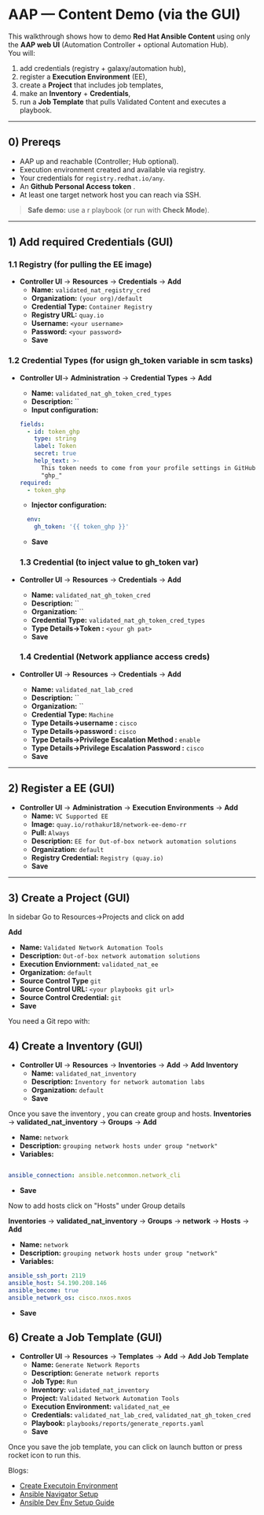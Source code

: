 # AAP — Content Demo (via the **GUI**)

This walkthrough shows how to demo **Red Hat Ansible Content** using only the **AAP web UI** (Automation Controller + optional Automation Hub).  
You will:
1) add credentials (registry + galaxy/automation hub),  
2) register a  **Execution Environment** (EE),  
3) create a **Project** that includes job templates,  
4) make an **Inventory** + **Credentials**,  
5) run a **Job Template** that pulls Validated Content and executes a playbook.

---

## 0) Prereqs
- AAP up and reachable (Controller; Hub optional).
- Execution environment created and available via registry.
- Your credentials for `registry.redhat.io/any`.
- An **Github Personal Access token** .
- At least one target network host you can reach via SSH.

> **Safe demo:** use a r playbook (or run with **Check Mode**).

---

## 1) Add required **Credentials** (GUI)

### 1.1 Registry (for pulling the EE image)
- **Controller UI** → **Resources** → **Credentials** → **Add**
  - **Name:** `validated_nat_registry_cred`
  - **Organization:** `(your org)/default`
  - **Credential Type:** `Container Registry`
  - **Registry URL:** `quay.io`
  - **Username:** `<your username>`
  - **Password:** `<your password>`
  - **Save**

### 1.2 Credential Types (for usign gh_token variable in scm tasks)
- **Controller UI**→ **Administration** → **Credential Types** → **Add**
  - **Name:** `validated_nat_gh_token_cred_types`
  - **Description:** ``
  - **Input configuration:**
  ```yaml
  fields:
    - id: token_ghp
      type: string
      label: Token
      secret: true
      help_text: >-
        This token needs to come from your profile settings in GitHub. Starts with
        "ghp_"
  required:
    - token_ghp
  ```

    - **Injector configuration:**
  ```yaml
    env:
      gh_token: '{{ token_ghp }}'
  ```
  - **Save**

  ### 1.3 Credential (to inject value to gh_token var)
- **Controller UI** → **Resources** → **Credentials** → **Add**
  - **Name:** `validated_nat_gh_token_cred`
  - **Description:** ``
  - **Organization:** ``
  - **Credential Type:** `validated_nat_gh_token_cred_types`
  - **Type Details→Token :** `<your gh pat>`
  - **Save**

  ### 1.4 Credential (Network appliance access creds)
- **Controller UI** → **Resources** → **Credentials** → **Add**
  - **Name:** `validated_nat_lab_cred`
  - **Description:** ``
  - **Organization:** ``
  - **Credential Type:** `Machine`
  - **Type Details→username :** `cisco`
  - **Type Details→password :** `cisco`
  - **Type Details→Privilege Escalation Method :** `enable`
  - **Type Details→Privilege Escalation Password :** `cisco`
  - **Save**
---

## 2) Register a **EE** (GUI)

- **Controller UI** → **Administration** → **Execution Environments** → **Add**
  - **Name:** `VC Supported EE`
  - **Image:** `quay.io/rothakur18/network-ee-demo-rr`
  - **Pull:** `Always`
  - **Description:** `EE for Out-of-box network automation solutions`
  - **Organization:** `default`
  - **Registry Credential:** `Registry (quay.io)`
  - **Save**

---

## 3) Create a **Project** (GUI)
In sidebar Go to Resources->Projects and click on add

**Add**
  - **Name:** `Validated Network Automation Tools`
  - **Description:** `Out-of-box network automation solutions`
  - **Execution Enviornment:** `validated_nat_ee`
  - **Organization:** `default`
  - **Source Control Type** `git`
  - **Source Control URL:** `<your playbooks git url>`
  - **Source Control Credential:** `git`
  - **Save**

You need a Git repo with:

## 4) Create a **Inventory** (GUI)
- **Controller UI** → **Resources** → **Inventories** → **Add** → **Add Inventory**
  - **Name:** `validated_nat_inventory`
  - **Description:** `Inventory for network automation labs`
  - **Organization:** `default`
  - **Save**

Once you save the inventory , you can create group and hosts.
**Inventories** → **validated_nat_inventory** → **Groups** → **Add**
  - **Name:** `network`
  - **Description:** `grouping network hosts under group "network"`
  - **Variables:**
  ```yaml

  ansible_connection: ansible.netcommon.network_cli
  ```
  - **Save**
  
  Now to add hosts click on "Hosts" under Group details

  **Inventories** → **validated_nat_inventory** → **Groups** → **network** → **Hosts** → **Add**
  - **Name:** `network`
  - **Description:** `grouping network hosts under group "network"`
  - **Variables:**
  ```yaml
  ansible_ssh_port: 2119
  ansible_host: 54.190.208.146
  ansible_become: true
  ansible_network_os: cisco.nxos.nxos
  ```
  - **Save**


## 6) Create a **Job Template** (GUI)
- **Controller UI** → **Resources** → **Templates** → **Add** → **Add Job Template**
  - **Name:** `Generate Network Reports`
  - **Description:** `Generate network reports`
  - **Job Type:** `Run`
  - **Inventory:** `validated_nat_inventory`
  - **Project:** `Validated Network Automation Tools`
  - **Execution Environment:** `validated_nat_ee`
  - **Credentials:** `validated_nat_lab_cred`, `validated_nat_gh_token_cred`
  - **Playbook:** `playbooks/reports/generate_reports.yaml`
  - **Save**

Once you save the job template, you can click on launch button or press rocket icon to run this.

Blogs:
 - [Create Executoin Environment](./ansible_builder_guide.md)
 - [Ansible Navigator Setup](./ansible_navigator_setup.md)
 - [Ansible Dev Env Setup Guide](./ansible_env_setup_guide.md)

